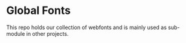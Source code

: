 Global Fonts
============

This repo holds our collection of webfonts and is mainly used as sub-module in other projects.